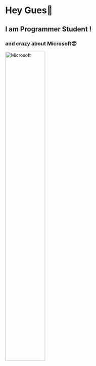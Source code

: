 <h1>Hey Gues👋</h1>
<h2>I am Programmer Student !</h2>
<h3>and crazy about Microsoft😎</h3>
<img src="https://www.careerguide.com/career/wp-content/uploads/2021/05/microsoft.gif" alt="Microsoft" width="50%">
